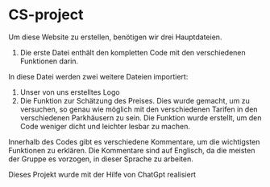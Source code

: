 # CS-project
Um diese Website zu erstellen, benötigen wir drei Hauptdateien. 

1. Die erste Datei enthält den kompletten Code mit den verschiedenen Funktionen darin. 

In diese Datei werden zwei weitere Dateien importiert: 
1) Unser von uns erstelltes Logo 
2) Die Funktion zur Schätzung des Preises. Dies wurde gemacht, um zu versuchen, so genau wie möglich mit den verschiedenen Tarifen in den verschiedenen Parkhäusern zu sein. Die Funktion wurde erstellt, um den Code weniger dicht und leichter lesbar zu machen. 

Innerhalb des Codes gibt es verschiedene Kommentare, um die wichtigsten Funktionen zu erklären. Die Kommentare sind auf Englisch, da die meisten der Gruppe es vorzogen, in dieser Sprache zu arbeiten. 

Dieses Projekt wurde mit der Hilfe von ChatGpt realisiert
